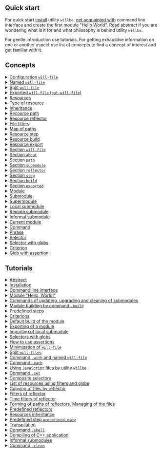 ## Quick start

For quick start [install](<./tutorial/Instalation.md>) utility `willbe`, [get acquainted with](<./tutorial/CLI.md>) command line interface and create the first [module "Hello World"](<./tutorial/HelloWorld.md>). [Read](<./tutorial/Abstract.md>) abstract if you are wondering what is it for and what philosophy is behind utility `willbe`.

For gentle introduction use tutorials. For getting exhaustive information on one or another aspect use list of concepts to find a concept of interest and get familiar with it.

## Concepts

<details><summary><a href="./concept/WillFile.md">
      Configuration <code>will-file</code>
  </a></summary>
  Configuration for describing and building a module. Each formal module has such a file.
</details>
<details><summary><a href="./concept/WillFileNamedAndSplit.md#Named-will-file">
      Named <code>will-file</code>
  </a></summary>
  Kind of <code>will-file</code> which has a nonstandard name. It makes possible to have multiple modules with different names in a directory.
</details>
<details><summary><a href="./concept/WillFileNamedAndSplit.md#Split-will-file">
      Split <code>will-file</code>
  </a></summary>
  Splitting <code>will-file</code> into two files. One of them is for importing data and other is for exporting. It makes possible to split data related building and to develop a module and data which can be used by another modules.
</details>
<details><summary><a href="./concept/WillFileExported.md#Exported-will-file-out-will-file">
      Exported <code>will-file</code> (<code>out-will-file</code>)
  </a></summary>
  <code>Out-will-file</code> - kind of <code>will-file</code> which is generated by the utility during exporting of a module. Other modules can use the module importing its <code>out-will-file</code>.
</details>
<details><summary><a href="./concept/Structure.md#Resources">
      Resources
  </a></summary>
  Structural and functional element of <code>will-file</code>. Resources of the same type collected in a section.
</details>
<details><summary><a href="./concept/Structure.md#Type-of-resource">
      Type of resource
  </a></summary>
  Functionality associated with the group of resources restricted by its purpose. Examples of types of resources: path, submodule, step, build. Each type of resources has its own purpose and is treated by the utility differently.
</details>
<details><summary><a href="./concept/Inheritance.md">
      Inheritance
  </a></summary>
  Approach of description of a module according to which <code>will-file</code> can use (inherit) value of fields of other resource(s) of the same type.
</details>
<details><summary><a href="./concept/ResourcePath.md#Path">
      Recource path
  </a></summary>
  This is a resource for describing the file structure of a module that contains file paths. Paths are located in the <code>path</code> section.
</details>
<details><summary><a href="./concept/ResourceReflector.md#Resource-reflector">
      Resource reflector
  </a></summary>
  Resource of section <code>reflector</code>, technique to describe set of files to perform some operation at it.
</details>
<details><summary><a href="./concept/ReflectorFileFilter.md">
      File filters
  </a></summary>
  Technique to describe conditions of selection of the files which are needed to perform some operation at it. Reflector has two file filters: <code>src</code> and <code>dst</code>.
</details>
<details><summary><a href="./concept/ResourceReflector.md#map-of-paths">
      Map of paths
  </a></summary>
  A field of a reflector and a technique of description of the set of files which allows to include plenty of files and to exclude unwanted files by means of excluding conditions and globs out of it.
</details>
<details><summary><a href="./concept/ResourceStep.md#Resource-step">
      Resource step
  </a></summary>
  Instruction for building the module. Describe an operation and desired outcome. Build consists of steps.
  <code>Step</code> section resource which is an executing instruction of module building.
</details>
<details><summary><a href="./concept/ResourceBuild.md#Resource-build">
      Resource build
  </a></summary>
  Sequence and conditions of procedures execution to build a module. By implementation of the command `will .build`, developer has to select a particular build which is wanted unambiguously calling command by name or by conditions of the build.
</details>
<details><summary><a href="./concept/ResourceBuild.md#Resource-export">
      Resource export
  </a></summary>
  Special kind of build which required for the module to been used by other developers and modules. Result of exporting is generated files among wich is <code>out-will-file</code> and archive.
</details>
<details><summary><a href="./concept/Structure.md#Section-will-file">
      Section <code>will-file</code>
  </a></summary>
  The highest structural element of <code>will-file</code> which consists of resources of single type or fields, which describe the module.
</details>
<details><summary><a href="./concept/SectionAbout.md">
      Section <code>about</code>
  </a></summary>
  The section has the descriptive information about the module.
</details>
<details><summary><a href="./concept/ResourcePath.md#Section-path">
      Section <code>path</code>
  </a></summary>
  The section has the list of the paths for quick orientation in its file structure.
</details>
<details><summary><a href="./concept/SectionSubmodule.md">
      Section <code>submodule</code>
  </a></summary>
  The section has an information about submodules.
</details>
<details><summary><a href="./concept/ResourceReflector.md#Section-reflector">
      Section <code>reflector</code>
  </a></summary>
  The section has reflectors. It is  a special type of resources for operation at the groups of files.
</details>
<details><summary><a href="./concept/ResourceStep.md#Section-step">
      Section <code>step</code>
  </a></summary>
  The section has steps which could be used by build for building of the module.
</details>
<details><summary><a href="./concept/ResourceBuild.md#Section-build">
      Section <code>build</code>
  </a></summary>
  Resources of the section (build) describe sequence and conditions of procedures of module's building.
</details>
<details><summary><a href="./concept/SectionExported.md">
      Section <code>exported</code>
  </a></summary>
  It is programmatically generated section of <code>out-will-file</code> by exporting a module. It has a list of exported files and it is used by other modules for importing the module.
</details>
<details><summary><a href="./concept/Module.md#Module">
      Module
  </a></summary>
  Module is the set of files, which is described in <code>will-file</code>.
</details>
<details><summary><a href="./concept/Module.md#Submodule">
      Submodule
  </a></summary>
  A module with its own <code>will-file</code> which is used by other module (supermodule).
</details>
<details><summary><a href="./concept/Module.md#Supermodule">
      Supermodule
  </a></summary>
  A module which includes other modules (submodules).
</details>
<details><summary><a href="./concept/SubmodulesLocalAndRemote.md#Local-submodule">
      Local submodule
  </a></summary>
  A submodule which is located locally.
</details>
<details><summary><a href="./concept/SubmodulesLocalAndRemote.md#Remote-submodule">
      Remote submodule
  </a></summary>
  A module which is located at the remote server. It should be downloaded in order to be used.
</details>
<details><summary><a href="./concept/SubmoduleInformal.md">
      Informal submodule
  </a></summary>
  Set of files distribution of which does not include <code>will-file</code>.For such a submodule it's possible to create <code>will-file</code> and to export is independently.
</details>
<details><summary><a href="./concept/ModuleCurrent.md">
      Current module
  </a></summary>
  A module with respect to which operations are performed. By default the module is loaded from file <code>.will.yml</code> of the current directory or pair of files <code>.im.will.yml</code> and <code>.ex.will.yml</code>.
</details>
<details><summary><a href="./concept/Command.md#Command">
      Command
  </a></summary>
  A string which has phrase which describes intention of a developer and actions which will be done by utility after user enters it. It is entered in the interface of the command prompt by developer.
</details>
<details><summary><a href="./concept/Command.md#Phrase">
      Phrase
  </a></summary>
  Word or several words, separated by dot, it denotes command which utility should perform.
</details>
<details><summary><a href="./concept/Selectors.md#Selector">
      Selector
  </a></summary>
  String-reference on resource or group of resources of the module.
</details>
<details><summary><a href="./concept/Selectors.md#Selector-with-globs">
      Selector with globs
  </a></summary>
  Selector which uses searching patterns (globs) for selecting of resources.
</details>
<details><summary><a href="./concept/Criterions.md">
      Criterion
  </a></summary>
  Element of comparison for selection of resources.
</details>
<details><summary><a href="./concept/Asserts.md">
      Glob with assertion
  </a></summary>
  Restriction of glob by number of expected resources which should be found by the selector.
</details>

## Tutorials

<details><summary><a href="./tutorial/Abstract.md">
     Abstract
  </a></summary>
  Abstract. What utility <code>willbe</code> is and what it is not.
</details>
<details><summary><a href="./tutorial/Installation.md">
      Installation
  </a></summary>
  Procedure of installation of a utility. <code>willbe</code>
</details>
<details><summary><a href="./tutorial/CLI.md">
      Command line interface
  </a></summary>
  How to use command line interface of utility <code>willbe</code>. How to use command <code>.help</code> and <code>.list</code>.
</details>
<details><summary><a href="./tutorial/HelloWorld.md">
      Module "Hello, World!"
  </a></summary>
  Creating module "Hello, World!". Downloading of remoted submodule.
</details>
<details><summary><a href="./tutorial/CommandsSubmodules.md">
      Commands of updating, upgrading and cleaning of submodules
       </a></summary>     
   Commands of updating files of submodules, upgrading submodules rewriting <code>will-file</code> automatically and cleaning of submodules.
</details>
<details><summary><a href="./tutorial/Build.md">
      Module building by command <code>.build</code>
  </a></summary>
  Build of some builds of the module for construction of it.
</details>
<details><summary><a href="./tutorial/StepsPredefined.md">
      Predefined steps
  </a></summary>
  How to use predefined steps for the work with remote submodules.
</details>
<details><summary><a href="./tutorial/Criterions.md">
      Criterions
  </a></summary>
  How to use criterions for resource selection.
</details>
<details><summary><a href="./tutorial/CriterionDefault.md">
      Default build of the module
  </a></summary>
  How to construct the build without explicit specification of the argument for command <code>.build</code>.
</details>
<details><summary><a href="./tutorial/ModuleWillFileExported.md">
      Exporting of a module
  </a></summary>
  Exporting of the module to use it by another developer or module.
</details>
<details><summary><a href="./tutorial/SubmodulesLocal.md">
      Importing of local submodule
  </a></summary>
  How to use local submodule from another module (supermodule).
</details>
<details><summary><a href="./tutorial/SelectorsWithGlob.md">
      Selectors with globs
  </a></summary>
  How to use selectors with globs.
</details>
<details><summary><a href="./tutorial/AssertsUsing.md">
      How to use assertions
  </a></summary>
  How assertions help to reduce errors during design.
</details>
<details><summary><a href="./tutorial/WillFileMinimization.md">
      Minimization of <code>will-file</code>
  </a></summary>
  How to minimize <code>will-file</code> by means of instantiation of sets of criterions.
</details>
<details><summary><a href="./tutorial/WillFileSplit.md">
      Split <code>will-files</code>
  </a></summary>
  How to create and use a module with split <code>will-file</code>.
</details>
<details><summary><a href="./tutorial/WillFileNamed.md">
      Command <code>.with</code> and named <code>will-file</code>
  </a></summary>
  How to use command <code>.with</code>? What is named <code>will-file</code>?
</details>
<details><summary><a href="./tutorial/CommandEach.md">
      Command <code>.each</code>
  </a></summary>
  Command <code>.each</code> for executing the same operation for plenty modules or submodules.
</details>
<details><summary><a href="./tutorial/StepJS.md">
      Using <code>JavaScript</code> files by utility <code>willbe</code>
  </a></summary>
  How to use JavaScript files by utility <code>willbe</code> for implementation of complicated scenarios of builds.
</details>
<details><summary><a href="./tutorial/CommandSet.md">
      Command <code>.set</code>
  </a></summary>
  How to use command <code>.set</code> to change the state of the utility, for example to change the level of verbosity.
</details>
<details><summary><a href="./tutorial/SelectorComposite.md">
      Composite selectors
  </a></summary>
  How to use composite selectors for selection of resources out of submodules.
</details>
<details><summary><a href="./tutorial/CommandsListSearch.md">
      List of resources using filters and globs
  </a></summary>
  How to construct a request to utility and obtain the list of resources using filters and globs.
</details>
<details><summary><a href="./tutorial/ReflectorUsing.md">
      Copying of files by reflector
  </a></summary>
  Copying files by reflectors, field <code>recursive</code> of reflector.
</details>
<details><summary><a href="./tutorial/ReflectorFilters.md">
      Filters of reflector
  </a></summary>
  Using filters of reflectors for selection of files for copying.
</details>
<details><summary><a href="./tutorial/ReflectorTimeFilters.md">
      Time filters of reflector
  </a></summary>
  How to use filters to select files by time.
</details>
<details><summary><a href="./tutorial/ReflectorFSControl.md">
      Forming of paths of reflectors. Managing of the files
  </a></summary>
  Describe algorithm of path forming and explicit copying restrictions.

  How the paths of the reflectors are created and how to manage the access to files and directory in reflector
</details>
<details><summary><a href="./tutorial/ReflectorsPredefined.md">
      Predefined reflectors
  </a></summary>
  Using of predefined reflectors to split on version of debugging  and release.Building of multibuilds.
</details>
<details><summary><a href="./tutorial/ResourceInheritance.md">
      Resources inheritance
  </a></summary>
  How to use resource inheritance to reuse data.
</details>
<details><summary><a href="./tutorial/StepView.md">
      Predefined step <code>predefined.view</code>
  </a></summary>
  How to use predefined step <code>predefined.view</code> to view files.
</details>
<details><summary><a href="./tutorial/StepTranspile.md">
      Transpilation
  </a></summary>
  Using of predefined step <code>predefined.transpile</code> to transpile <code>JavaScript</code> files or its concatenation.
</details>
<details><summary><a href="./tutorial/CommandShell.md">
      Command <code>.shell</code>
  </a></summary>
  A command to call external application by utility <code>willbe</code> for chosen modules or submodules.
</details>
<details><summary><a href="./tutorial/WillbeAsMake.md">
      Compiling of С++ application
  </a></summary>
  How to use utility <code>willbe</code> for compiling С++ application.
</details>
<details><summary><a href="./tutorial/SubmoduleInformal.md">
      Informal submodules
  </a></summary>
  Importing of informal submodules.
</details>
<details><summary><a href="./tutorial/CommandClean.md">
      Command  <code>.clean</code>
  </a></summary>
  Using of the command <code>.clean</code> for cleaning generated and temporary files.
</details>
